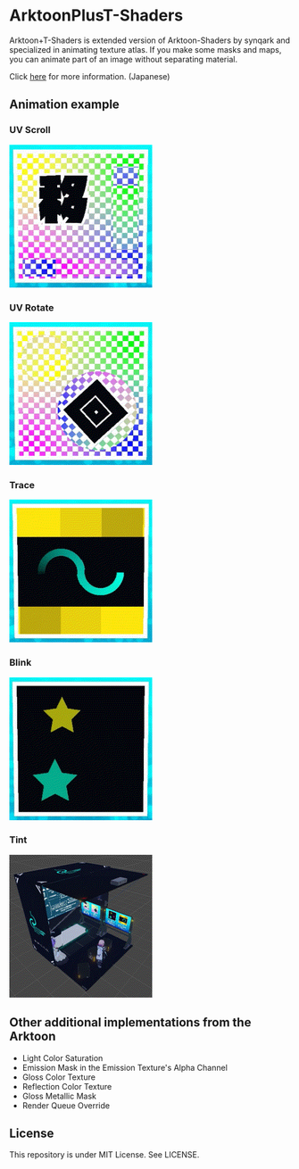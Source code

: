 # ArktoonPlusT-Shaders

Arktoon+T-Shaders is extended version of Arktoon-Shaders by synqark and specialized in animating texture atlas. If you make some masks and maps, you can animate part of an image without separating material.

Click [here](https://tokage.info/lab/?id=2) for more information. (Japanese)

## Animation example

### UV Scroll

![UV Scroll preview](https://raw.githubusercontent.com/TokageItLab/ArktoonPlusT-Shaders/master/Media/preview_uv_scroll.gif)

### UV Rotate

![UV Rotate preview](https://raw.githubusercontent.com/TokageItLab/ArktoonPlusT-Shaders/master/Media/preview_uv_rotate.gif)

### Trace

![Trace preview](https://raw.githubusercontent.com/TokageItLab/ArktoonPlusT-Shaders/master/Media/preview_trace.gif)

### Blink

![Blink preview](https://raw.githubusercontent.com/TokageItLab/ArktoonPlusT-Shaders/master/Media/preview_blink.gif)

### Tint

![Tint preview](https://raw.githubusercontent.com/TokageItLab/ArktoonPlusT-Shaders/master/Media/preview_tint.gif)

## Other additional implementations from the Arktoon

* Light Color Saturation
* Emission Mask in the Emission Texture's Alpha Channel
* Gloss Color Texture
* Reflection Color Texture
* Gloss Metallic Mask
* Render Queue Override

## License

This repository is under MIT License. See LICENSE.

